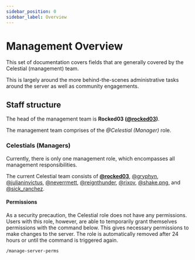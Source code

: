 ```yaml
---
sidebar_position: 0
sidebar_label: Overview
---
```


# Management Overview

This set of documentation covers fields that are generally covered by the Celestial (management) team.

This is largely around the more behind-the-scenes administrative tasks around the server as well as community engagements. 

## Staff structure

The head of the management team is **Rocked03 ([@rocked03](https://discord.com/users/204778476102877187))**.

The management team comprises of the *@Celestial (Manager)* role. 

### Celestials (Managers)

Currently, there is only one management role, which encompasses all management responsibilities.

The current Celestial team consists of **[@rocked03](https://discord.com/users/204778476102877187)**, [@gryphyn](https://discord.com/users/425133411837935628), [@julianinvictus](https://discord.com/users/621018366655725570), [@neverrmett](https://discord.com/users/734640971232444486), [@reignthunder](https://discord.com/users/217157630215323648), [@rixov](https://discord.com/users/1289511684058120193), [@shake.png](https://discord.com/users/1034384071415050300), and [@sick_ranchez](https://discord.com/users/947853707331121282).

#### Permissions

As a security precaution, the Celestial role does not have any permissions. Users with this role, however, are able to temporarily grant themselves permissions with the command below. This gives necessary permissions to make changes to the server. The role is automatically removed after 24 hours or until the command is triggered again. 

```
/manage-server-perms
```
